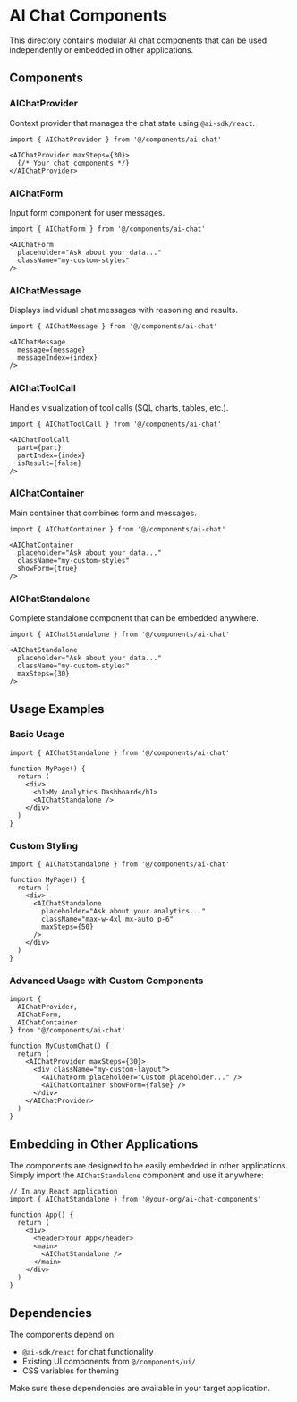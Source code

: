 # AI Chat Components

This directory contains modular AI chat components that can be used independently or embedded in other applications.

## Components

### AIChatProvider
Context provider that manages the chat state using `@ai-sdk/react`.

```tsx
import { AIChatProvider } from '@/components/ai-chat'

<AIChatProvider maxSteps={30}>
  {/* Your chat components */}
</AIChatProvider>
```

### AIChatForm
Input form component for user messages.

```tsx
import { AIChatForm } from '@/components/ai-chat'

<AIChatForm 
  placeholder="Ask about your data..."
  className="my-custom-styles"
/>
```

### AIChatMessage
Displays individual chat messages with reasoning and results.

```tsx
import { AIChatMessage } from '@/components/ai-chat'

<AIChatMessage 
  message={message}
  messageIndex={index}
/>
```

### AIChatToolCall
Handles visualization of tool calls (SQL charts, tables, etc.).

```tsx
import { AIChatToolCall } from '@/components/ai-chat'

<AIChatToolCall 
  part={part}
  partIndex={index}
  isResult={false}
/>
```

### AIChatContainer
Main container that combines form and messages.

```tsx
import { AIChatContainer } from '@/components/ai-chat'

<AIChatContainer 
  placeholder="Ask about your data..."
  className="my-custom-styles"
  showForm={true}
/>
```

### AIChatStandalone
Complete standalone component that can be embedded anywhere.

```tsx
import { AIChatStandalone } from '@/components/ai-chat'

<AIChatStandalone 
  placeholder="Ask about your data..."
  className="my-custom-styles"
  maxSteps={30}
/>
```

## Usage Examples

### Basic Usage
```tsx
import { AIChatStandalone } from '@/components/ai-chat'

function MyPage() {
  return (
    <div>
      <h1>My Analytics Dashboard</h1>
      <AIChatStandalone />
    </div>
  )
}
```

### Custom Styling
```tsx
import { AIChatStandalone } from '@/components/ai-chat'

function MyPage() {
  return (
    <div>
      <AIChatStandalone 
        placeholder="Ask about your analytics..."
        className="max-w-4xl mx-auto p-6"
        maxSteps={50}
      />
    </div>
  )
}
```

### Advanced Usage with Custom Components
```tsx
import { 
  AIChatProvider, 
  AIChatForm, 
  AIChatContainer 
} from '@/components/ai-chat'

function MyCustomChat() {
  return (
    <AIChatProvider maxSteps={30}>
      <div className="my-custom-layout">
        <AIChatForm placeholder="Custom placeholder..." />
        <AIChatContainer showForm={false} />
      </div>
    </AIChatProvider>
  )
}
```

## Embedding in Other Applications

The components are designed to be easily embedded in other applications. Simply import the `AIChatStandalone` component and use it anywhere:

```tsx
// In any React application
import { AIChatStandalone } from '@your-org/ai-chat-components'

function App() {
  return (
    <div>
      <header>Your App</header>
      <main>
        <AIChatStandalone />
      </main>
    </div>
  )
}
```

## Dependencies

The components depend on:
- `@ai-sdk/react` for chat functionality
- Existing UI components from `@/components/ui/`
- CSS variables for theming

Make sure these dependencies are available in your target application. 